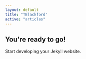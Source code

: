 ```yaml
---
layout: default
title: "TBlackford"
active: "articles"
---
```


## You're ready to go!

Start developing your Jekyll website.
